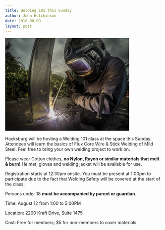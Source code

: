 ```yaml
---
title: Welding 101 this Sunday
author: John Hutchinson
date: 2018-08-09
layout: post
---
```


![SMAW](https://github.com/Hacksburg/hacksburg.github.io/raw/master/images/2018_Arc_Welding.jpg)

Hacksburg will be hosting a Welding 101 class at the space this Sunday. Attendees will learn the basics of Flux Core Wire & Stick Welding of Mild Steel. Feel free to bring your own welding project to work on.

Please wear Cotton clothes, **no Nylon, Rayon or similar materials that melt & burn!** Helmet, gloves and welding jacket will be available for use.

Registration starts at 12:30pm onsite. You must be present at 1:00pm to participate due to the fact that Welding Safety will be covered at the start of the class.

Persons under 18 **must be accompanied by parent or guardian**.

Time: August 12 from 1:00 to 5:00PM

Location: 2200 Kraft Drive, Suite 1475

Cost: Free for members; $5 for non-members to cover materials.
